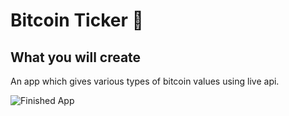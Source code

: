 

# Bitcoin Ticker 🤑

## What you will create
 An app which gives various types of bitcoin values using live api.


![Finished App](https://github.com/londonappbrewery/Images/blob/master/bitcoin-flutter-demo.gif)



